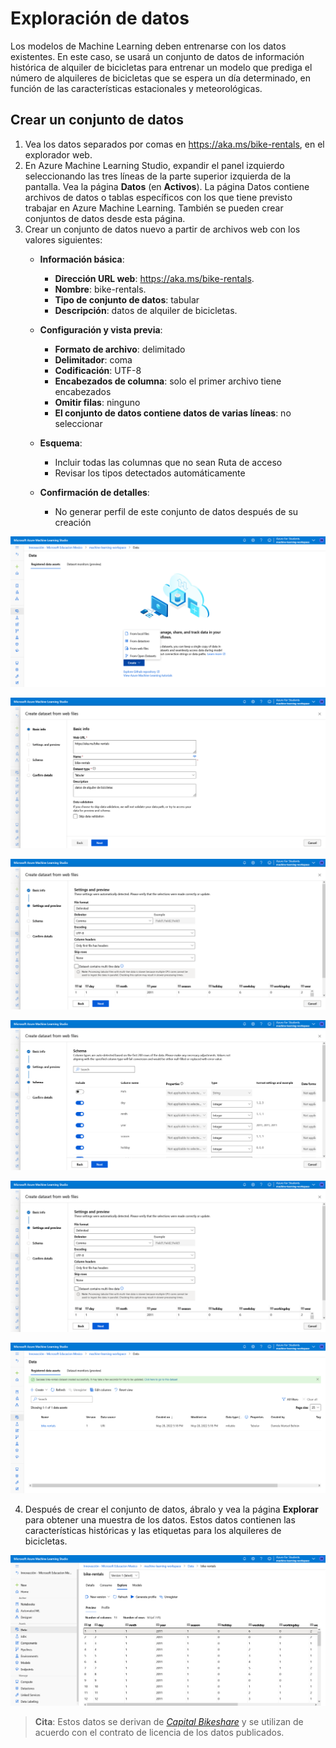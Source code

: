 # Exploración de datos

Los modelos de Machine Learning deben entrenarse con los datos existentes. En este caso, se usará un conjunto de datos de información histórica de alquiler de bicicletas para entrenar un modelo que prediga el número de alquileres de bicicletas que se espera un día determinado, en función de las características estacionales y meteorológicas.

## Crear un conjunto de datos

1. Vea los datos separados por comas en https://aka.ms/bike-rentals, en el explorador web.
2. En Azure Machine Learning Studio, expandir el panel izquierdo seleccionando las tres líneas de la parte superior izquierda de la pantalla. Vea la página **Datos** (en **Activos**). La página Datos contiene archivos de datos o tablas específicos con los que tiene previsto trabajar en Azure Machine Learning. También se pueden crear conjuntos de datos desde esta página.
3. Crear un conjunto de datos nuevo a partir de archivos web con los valores siguientes:
    + **Información básica**:
        + **Dirección URL web**: https://aka.ms/bike-rentals.
        + **Nombre**: bike-rentals.
        + **Tipo de conjunto de datos**: tabular
        + **Descripción**: datos de alquiler de bicicletas.

    + **Configuración y vista previa**:
        + **Formato de archivo**: delimitado
        + **Delimitador**: coma
        + **Codificación**: UTF-8
        + **Encabezados de columna**: solo el primer archivo tiene encabezados
        + **Omitir filas**: ninguno
        + **El conjunto de datos contiene datos de varias líneas**: no seleccionar
    + **Esquema**:
        + Incluir todas las columnas que no sean Ruta de acceso
        + Revisar los tipos detectados automáticamente
    + **Confirmación de detalles**:
        + No generar perfil de este conjunto de datos después de su creación

![Creación de conjunto de datos a partir de archivos web](../../images/create_data_from_web_files.png)

![Basic info](../../images/create_data_from_web_files_basic-info.png)

![Settings and previews](../../images/create_data_from_web_files_settings.png)

![Schema](../../images/create_data_from_web_files_schema.png)

![Settings](../../images/create_data_from_web_files_settings.png)

![Data](../../images/data.png)

4. Después de crear el conjunto de datos, ábralo y vea la página **Explorar** para obtener una muestra de los datos. Estos datos contienen las características históricas y las etiquetas para los alquileres de bicicletas.

![Explore](../../images/data_bike-rentals.png)

> **Cita**: Estos datos se derivan de [*Capital Bikeshare*](https://ride.capitalbikeshare.com/system-data) y se utilizan de acuerdo con el contrato de licencia de los datos publicados.
